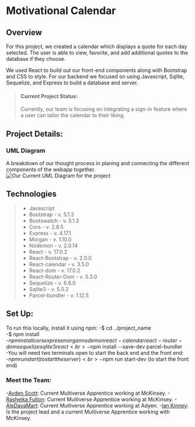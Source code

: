 # Motivational Calendar 

## Overview
For this project, we created a calendar which displays a quote for each day selected. The user is able to view, favorite, and add additional quotes to the database if they choose. 

We used React to build out our front-end components along with Bootstrap and CSS to style. For our backend we focused on using Javascript, Sqlite, Sequelize, and Express to build a database and server.

>#### Current Project Status: 
>Currently, our team is focusing on integrating a sign-in feature where a user can tailor the calendar to their liking. 

## Project Details: 
### UML Diagram
A breakdown of our thought process in planing and connecting the different components of the webapp together.
![Our Current UML Diagram for the project](https://drive.google.com/file/d/1mcZ3ASUfA2SQJdUDICVR22EZVM8ciDCS/view?usp=sharing)


##  Technologies

> - Javascript 
> - Bootstrap - v. 5.1.3
> - Bootswatch - v. 5.1.3
> - Cors - v. 2.8.5
> - Express - v. 4.17.1
> - Morgan - v. 1.10.0
> - Nodemon - v. 2.0.14
> - React - v. 17.0.2
> - React-Bootstrap - v. 2.0.0
> - React-calendar - v. 3.5.0
> - React-dom - v. 17.0.2
> - React-Router-Dom - v. 5.3.0
> - Sequelize - v. 6.8.0
> - Sqlite3 - v. 5.0.2
> - Parcel-bundler - v. 1.12.5

## Set Up: 
To run this locally, install it using npm:
    -$ cd ../project_name <br>
    -$ npm install <br>
    -$npm install cors express morgan nodemon react-calendar react-router-dom sequelize sqlite3 react <br>
    -$npm install --save-dev parcel-bundler <br>
    -You will need two terminals open to start the back end and the front end: <br>
    -$npm run start (to start the server) <br>
    -$npm run start-dev (to start the front end) <br>


### Meet the Team: 
-[Ayden Scott](https://github.com/Boymeetsworld "Ayden's GitHub Profile"): Current Multiverse Apprentice working at McKinsey.
-[Rasheika Fulton](https://github.com/ZaraSky2207 "Rasheika's GitHub Profile"): Current Multiverse Apprentice working at McKinsey.
-[AleDavaMart](https://github.com/AleDavMart "Aleyda's GitHub Profile"): Current Mutliverse Apprentice working at Adyen.
-[Ian Kinney](https://github.com/ianmkinney "Ian's GitHub Profile"):  Is the project lead and a current Multiverse Apprentice working with McKinsey. 